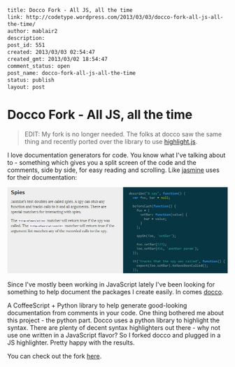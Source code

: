 ```
title: Docco Fork - All JS, all the time
link: http://codetype.wordpress.com/2013/03/03/docco-fork-all-js-all-the-time/
author: mablair2
description:
post_id: 551
created: 2013/03/03 02:54:47
created_gmt: 2013/03/02 18:54:47
comment_status: open
post_name: docco-fork-all-js-all-the-time
status: publish
layout: post
```

# Docco Fork - All JS, all the time

> EDIT: My fork is no longer needed. The folks at docco saw the same thing and recently ported over the library to use [highlight.js](http://highlightjs.org/).

I love documentation generators for code. You know what I've talking about to - something which gives you a split screen of the code and the comments, side by side, for easy reading and scrolling. Like [jasmine](http://pivotal.github.io/jasmine/) uses for their documentation:

![docco](/images/posts/docco.jpg)

Since I've mostly been working in JavaScript lately I've been looking for something to help document the packages I create easily. In comes [docco](http://jashkenas.github.io/docco/).

A CoffeeScript + Python library to help generate good-looking documentation from comments in your code. One thing bothered me about this project - the python part. Docco uses a python library to highlight the syntax. There are plenty of decent syntax highlighters out there - why not use one written in a JavaScript flavor? So I forked docco and plugged in a JS highlighter. Pretty happy with the results.

You can check out the fork [here](https://github.com/duereg/docco).